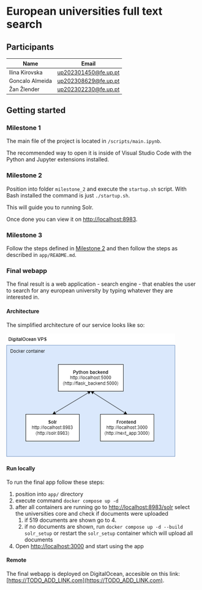 # European universities full text search

## Participants

| Name            | Email                |
| --------------- | -------------------- |
| Ilina Kirovska  | up202301450@fe.up.pt |
| Goncalo Almeida | up202308629@fe.up.pt |
| Žan Žlender     | up202302230@fe.up.pt |

## Getting started

### Milestone 1

The main file of the project is located in `/scripts/main.ipynb`.

The recommended way to open it is inside of Visual Studio Code with the Python and Jupyter extensions installed.

### Milestone 2

Position into folder `milestone_2` and execute the `startup.sh` script. With Bash installed the command is just `./startup.sh`.

This will guide you to running Solr.

Once done you can view it on [http://localhost:8983](http://localhost:8983).

### Milestone 3

Follow the steps defined in [Milestone 2](#milestone-2) and then follow the steps as described in `app/README.md`.

### Final webapp

The final result is a web application - search engine - that enables the user to search for any european university by typing whatever they are interested in.

#### Architecture

The simplified architecture of our service looks like so:

[![Arthictecture](./docs/milestone_3/architecture.png)](./docs/milestone_3/architecture.png)

#### Run locally

To run the final app follow these steps:

1. position into `app/` directory
2. execute command `docker compose up -d`
3. after all containers are running go to [http://localhost:8983/solr](http://localhost:8983/solr) select the universities core and check if documents were uploaded
   1. if 519 documents are shown go to 4.
   2. if no documents are shown, run `docker compose up -d --build solr_setup` or restart the `solr_setup` container which will upload all documents
4. Open [http://localhost:3000](http://localhost:3000) and start using the app

#### Remote

The final webapp is deployed on DigitalOcean, accesible on this link: [https://TODO_ADD_LINK.com](https://TODO_ADD_LINK.com).
